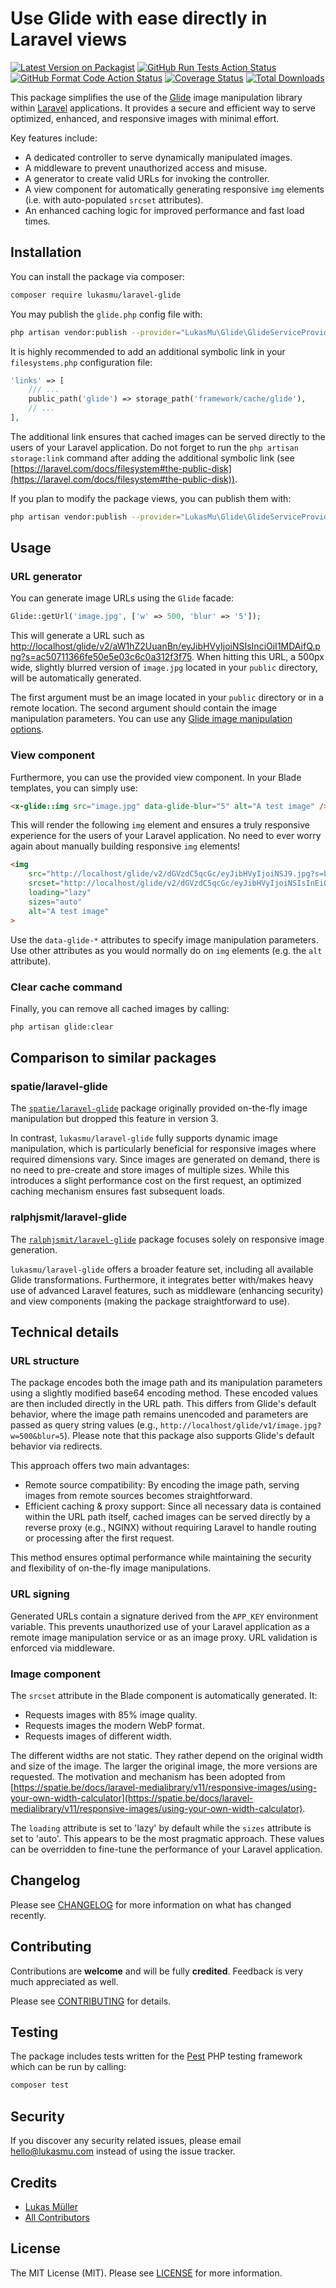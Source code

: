 # Use Glide with ease directly in Laravel views

[![Latest Version on Packagist](https://img.shields.io/packagist/v/lukasmu/laravel-glide.svg)](https://packagist.org/packages/lukasmu/laravel-glide)
[![GitHub Run Tests Action Status](https://img.shields.io/github/actions/workflow/status/lukasmu/laravel-glide/run-tests.yml?branch=main&label=tests)](https://github.com/lukasmu/laravel-glide/actions?query=workflow%3A"Run&nbsp;tests"+branch%3Amain)
[![GitHub Format Code Action Status](https://img.shields.io/github/actions/workflow/status/lukasmu/laravel-glide/format-code.yml?branch=main&label=code%20style)](https://github.com/lukasmu/laravel-glide/actions?query=workflow%3A"Format&nbsp;code"+branch%3Amain)
[![Coverage Status](https://coveralls.io/repos/github/lukasmu/laravel-glide/badge.svg?branch=main)](https://coveralls.io/github/lukasmu/laravel-glide?branch=main)
[![Total Downloads](https://img.shields.io/packagist/dt/lukasmu/laravel-glide.svg)](https://packagist.org/packages/lukasmu/laravel-glide)

This package simplifies the use of the [Glide](https://glide.thephpleague.com/) image manipulation library within [Laravel](https://laravel.com) applications.
It provides a secure and efficient way to serve optimized, enhanced, and responsive images with minimal effort.

Key features include:
- A dedicated controller to serve dynamically manipulated images.
- A middleware to prevent unauthorized access and misuse.
- A generator to create valid URLs for invoking the controller.
- A view component for automatically generating responsive `img` elements (i.e. with auto-populated `srcset` attributes).
- An enhanced caching logic for improved performance and fast load times.

## Installation

You can install the package via composer:

```bash
composer require lukasmu/laravel-glide
```

You may publish the ```glide.php``` config file with:

```bash
php artisan vendor:publish --provider="LukasMu\Glide\GlideServiceProvider" --tag="config"
```

It is highly recommended to add an additional symbolic link in your ```filesystems.php``` configuration file:

```php
'links' => [
    /// ...
    public_path('glide') => storage_path('framework/cache/glide'),
    // ...
],
```

The additional link ensures that cached images can be served directly to the users of your Laravel application.
Do not forget to run the ```php artisan storage:link``` command after adding the additional symbolic link (see [https://laravel.com/docs/filesystem#the-public-disk](https://laravel.com/docs/filesystem#the-public-disk)).

If you plan to modify the package views, you can publish them with:

```bash
php artisan vendor:publish --provider="LukasMu\Glide\GlideServiceProvider" --tag="views"
```

## Usage

### URL generator

You can generate image URLs using the `Glide` facade:

```php
Glide::getUrl('image.jpg', ['w' => 500, 'blur' => '5']);
```
This will generate a URL such as [http://localhost/glide/v2/aW1hZ2UuanBn/eyJibHVyIjoiNSIsInciOiI1MDAifQ.png?s=ac50711366fe50e5e03c6c0a312f3f75](http://localhost/glide/v2/aW1hZ2UuanBn/eyJibHVyIjoiNSIsInciOiI1MDAifQ.png?s=ac50711366fe50e5e03c6c0a312f3f75).
When hitting this URL, a 500px wide, slightly blurred version of `image.jpg` located in your ```public``` directory, will be automatically generated.

The first argument must be an image located in your `public` directory or in a remote location.
The second argument should contain the image manipulation parameters.
You can use any [Glide image manipulation options](https://glide.thephpleague.com/2.0/api/quick-reference/).

### View component

Furthermore, you can use the provided view component.
In your Blade templates, you can simply use:

```html
<x-glide::img src="image.jpg" data-glide-blur="5" alt="A test image" />
```

This will render the following `img` element and ensures a truly responsive experience for the users of your Laravel application.
No need to ever worry again about manually building responsive `img` elements!

```html
<img
    src="http://localhost/glide/v2/dGVzdC5qcGc/eyJibHVyIjoiNSJ9.jpg?s=b20f558c76fabc4491ab48e5bdd4bb4f"
    srcset="http://localhost/glide/v2/dGVzdC5qcGc/eyJibHVyIjoiNSIsInEiOiI4NSIsInciOiI0NjAifQ.webp?s=a0edb8786e9bec6e3f63a1a42545857b 460w, http://localhost/glide/v2/dGVzdC5qcGc/eyJibHVyIjoiNSIsInEiOiI4NSIsInciOiIzODUifQ.webp?s=2d28004e12d5b04666148f621a4b981d 385w, http://localhost/glide/v2/dGVzdC5qcGc/eyJibHVyIjoiNSIsInEiOiI4NSIsInciOiIzMjIifQ.webp?s=7b621534f7a064f1188bf98f2436c4ae 322w"
    loading="lazy"
    sizes="auto" 
    alt="A test image" 
>
```

Use the `data-glide-*` attributes to specify image manipulation parameters.
Use other attributes as you would normally do on `img` elements (e.g. the `alt` attribute).

### Clear cache command

Finally, you can remove all cached images by calling:

```bash
php artisan glide:clear
```

## Comparison to similar packages

### spatie/laravel-glide

The [`spatie/laravel-glide`](https://github.com/spatie/laravel-glide) package originally provided on-the-fly image manipulation but dropped this feature in version 3.

In contrast, `lukasmu/laravel-glide` fully supports dynamic image manipulation, which is particularly beneficial for responsive images where required dimensions vary.
Since images are generated on demand, there is no need to pre-create and store images of multiple sizes.
While this introduces a slight performance cost on the first request, an optimized caching mechanism ensures fast subsequent loads.

### ralphjsmit/laravel-glide

The [`ralphjsmit/laravel-glide`](https://github.com/ralphjsmit/laravel-glide) package focuses solely on responsive image generation.

`lukasmu/laravel-glide` offers a broader feature set, including all available Glide transformations.
Furthermore, it integrates better with/makes heavy use of advanced Laravel features, such as middleware (enhancing security) and view components (making the package straightforward to use).

## Technical details

### URL structure

The package encodes both the image path and its manipulation parameters using a slightly modified base64 encoding method.
These encoded values are then included directly in the URL path.
This differs from Glide's default behavior, where the image path remains unencoded and parameters are passed as query string values (e.g., `http://localhost/glide/v1/image.jpg?w=500&blur=5`).
Please note that this package also supports Glide's default behavior via redirects.

This approach offers two main advantages:
- Remote source compatibility: By encoding the image path, serving images from remote sources becomes straightforward.
- Efficient caching & proxy support: Since all necessary data is contained within the URL path itself, cached images can be served directly by a reverse proxy (e.g., NGINX) without requiring Laravel to handle routing or processing after the first request.

This method ensures optimal performance while maintaining the security and flexibility of on-the-fly image manipulations.

### URL signing

Generated URLs contain a signature derived from the `APP_KEY` environment variable.
This prevents unauthorized use of your Laravel application as a remote image manipulation service or as an image proxy.
URL validation is enforced via middleware.

### Image component

The `srcset` attribute in the Blade component is automatically generated. It:
- Requests images with 85% image quality.
- Requests images the modern WebP format.
- Requests images of different width.

The different widths are not static.
They rather depend on the original width and size of the image.
The larger the original image, the more versions are requested.
The motivation and mechanism has been adopted from [https://spatie.be/docs/laravel-medialibrary/v11/responsive-images/using-your-own-width-calculator](https://spatie.be/docs/laravel-medialibrary/v11/responsive-images/using-your-own-width-calculator).

The `loading` attribute is set to 'lazy' by default while the `sizes` attribute is set to 'auto'. 
This appears to be the most pragmatic approach. 
These values can be overridden to fine-tune the performance of your Laravel application.

## Changelog

Please see [CHANGELOG](CHANGELOG.md) for more information on what has changed recently.

## Contributing

Contributions are **welcome** and will be fully **credited**.
Feedback is very much appreciated as well.

Please see [CONTRIBUTING](CONTRIBUTING.md) for details.

## Testing

The package includes tests written for the [Pest](https://pestphp.com/) PHP testing framework which can be run by calling:

```bash
composer test
```

## Security

If you discover any security related issues, please email hello@lukasmu.com instead of using the issue tracker.

## Credits

- [Lukas Müller](https://github.com/lukasmu)
- [All Contributors](../../contributors)

## License

The MIT License (MIT).
Please see [LICENSE](LICENSE.md) for more information.
